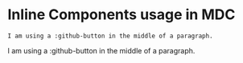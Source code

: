 # Inline Components usage in MDC

```mdc
I am using a :github-button in the middle of a paragraph.
```

I am using a :github-button in the middle of a paragraph.
